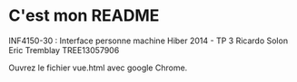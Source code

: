 # C'est mon README

INF4150-30 : Interface personne machine
Hiber 2014 - TP 3
Ricardo Solon
Eric Tremblay TREE13057906



Ouvrez le fichier vue.html avec google Chrome. 
